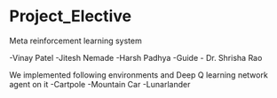 # Project_Elective

Meta reinforcement learning system

-Vinay Patel
-Jitesh Nemade
-Harsh Padhya
-Guide - Dr. Shrisha Rao

We implemented following environments and Deep Q learning network agent on it
-Cartpole
-Mountain Car
-Lunarlander
